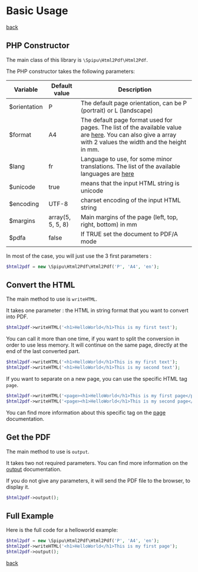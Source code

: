 # Basic Usage

[back](./README.md)

## PHP Constructor

The main class of this library is `\Spipu\Html2Pdf\Html2Pdf`.

The PHP constructor takes the following parameters:

Variable | Default value |Description
---------|---------------|--------------
$orientation | P | The default page orientation, can be P (portrait) or L (landscape)
$format | A4 | The default page format used for pages. The list of the available value are [here](https://github.com/tecnickcom/TCPDF/blob/485956db63b5a225760e80fa2278bdb22eca4650/include/tcpdf_static.php#L2129). You can also give a array with 2 values the width and the height in mm.
$lang | fr | Language to use, for some minor translations. The list of the available languages are [here](https://github.com/spipu/html2pdf/tree/master/src/locale)
$unicode | true | means that the input HTML string is unicode
$encoding |UTF-8 | charset encoding of the input HTML string
$margins | array(5, 5, 5, 8) | Main margins of the page (left, top, right, bottom) in mm
$pdfa | false | If TRUE set the document to PDF/A mode

In most of the case, you will just use the 3 first parameters :

```php
$html2pdf = new \Spipu\Html2Pdf\Html2Pdf('P', 'A4', 'en');
```

## Convert the HTML

The main method to use is `writeHTML`. 

It takes one parameter : the HTML in string format that you want to convert into PDF.

```php
$html2pdf->writeHTML('<h1>HelloWorld</h1>This is my first test');
```

You can call it more than one time, if you want to split the conversion in order to use less memory. It will continue on the same page, directly at the end of the last converted part.

```php
$html2pdf->writeHTML('<h1>HelloWorld</h1>This is my first text');
$html2pdf->writeHTML('<h1>HelloWorld</h1>This is my second text');
```

If you want to separate on a new page, you can use the specific HTML tag `page`.

```php
$html2pdf->writeHTML('<page><h1>HelloWorld</h1>This is my first page</page>');
$html2pdf->writeHTML('<page><h1>HelloWorld</h1>This is my second page</page>');
```

You can find more information about this specific tag on the [page](page.md) documentation.

## Get the PDF

The main method to use is `output`.
 
It takes two not required parameters. You can find more information on the [output](output.md) documentation.

If you do not give any parameters, it will send the PDF file to the browser, to display it.

```php
$html2pdf->output();
```

## Full Example

Here is the full code for a helloworld example:

```php
$html2pdf = new \Spipu\Html2Pdf\Html2Pdf('P', 'A4', 'en');
$html2pdf->writeHTML('<h1>HelloWorld</h1>This is my first page');
$html2pdf->output();
```

[back](./README.md)
